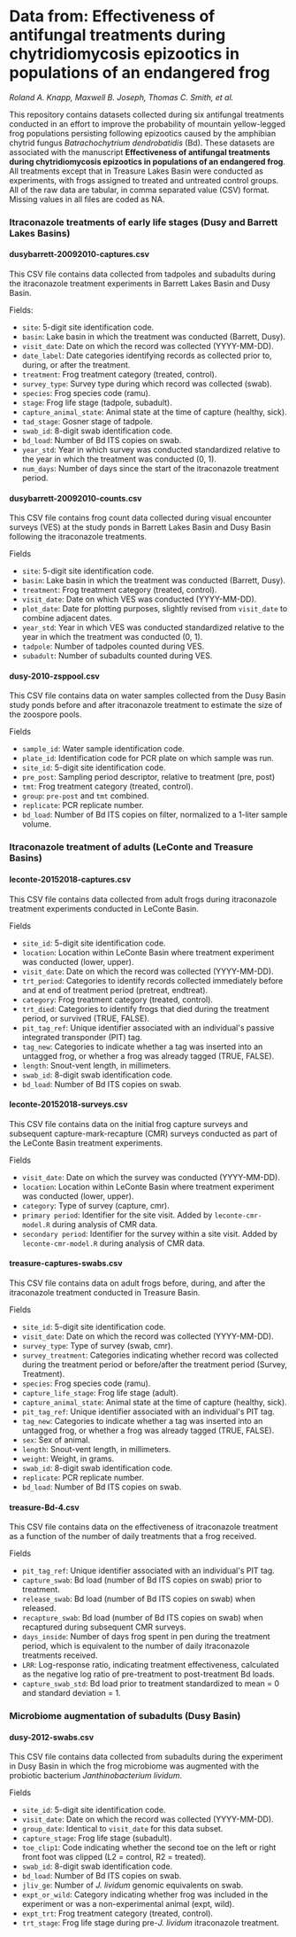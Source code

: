 # Data from: Effectiveness of antifungal treatments during chytridiomycosis epizootics in populations of an endangered frog

*Roland A. Knapp, Maxwell B. Joseph, Thomas C. Smith, et al.*

This repository contains datasets collected during six antifungal treatments conducted in an effort to improve the probability of mountain yellow-legged frog populations persisting following epizootics caused by the amphibian chytrid fungus *Batrachochytrium dendrobatidis* (Bd). 
These datasets are associated with the manuscript **Effectiveness of antifungal treatments during chytridiomycosis epizootics in populations of an endangered frog**. 
All treatments except that in Treasure Lakes Basin were conducted as experiments, with frogs assigned to treated and untreated control groups. 
All of the raw data are tabular, in comma separated value (CSV) format. 
Missing values in all files are coded as NA. 

### Itraconazole treatments of early life stages (Dusy and Barrett Lakes Basins)

#### dusybarrett-20092010-captures.csv

This CSV file contains data collected from tadpoles and subadults during the itraconazole treatment experiments in Barrett Lakes Basin and Dusy Basin. 

Fields: 

- `site`: 5-digit site identification code.
- `basin`: Lake basin in which the treatment was conducted (Barrett, Dusy).
- `visit_date`: Date on which the record was collected (YYYY-MM-DD).
- `date_label`: Date categories identifying records as collected prior to, during, or after the treatment.
- `treatment`: Frog treatment category (treated, control).
- `survey_type`: Survey type during which record was collected (swab).
- `species`: Frog species code (ramu).
- `stage`: Frog life stage (tadpole, subadult).
- `capture_animal_state`: Animal state at the time of capture (healthy, sick). 
- `tad_stage`: Gosner stage of tadpole.
- `swab_id`: 8-digit swab identification code.
- `bd_load`: Number of Bd ITS copies on swab.
- `year_std`: Year in which survey was conducted standardized relative to the year in which the treatment was conducted (0, 1).
- `num_days`: Number of days since the start of the itraconazole treatment period. 

#### dusybarrett-20092010-counts.csv

This CSV file contains frog count data collected during visual encounter surveys (VES) at the study ponds in Barrett Lakes Basin and Dusy Basin following the itraconazole treatments. 

Fields

- `site`: 5-digit site identification code.
- `basin`: Lake basin in which the treatment was conducted (Barrett, Dusy).
- `treatment`: Frog treatment category (treated, control).
- `visit_date`: Date on which VES was conducted (YYYY-MM-DD).
- `plot_date`: Date for plotting purposes, slightly revised from `visit_date` to combine adjacent dates.
- `year_std`: Year in which VES was conducted standardized relative to the year in which the treatment was conducted (0, 1).
- `tadpole`: Number of tadpoles counted during VES.
- `subadult`: Number of subadults counted during VES.

#### dusy-2010-zsppool.csv

This CSV file contains data on water samples collected from the Dusy Basin study ponds before and after itraconazole treatment to estimate the size of the zoospore pools.

Fields

- `sample_id`: Water sample identification code. 
- `plate_id`: Identification code for PCR plate on which sample was run. 
- `site_id`: 5-digit site identification code.
- `pre_post`: Sampling period descriptor, relative to treatment (pre, post)
- `tmt`: Frog treatment category (treated, control).
- `group`: `pre-post` and `tmt` combined. 
- `replicate`: PCR replicate number.
- `bd_load`: Number of Bd ITS copies on filter, normalized to a 1-liter sample volume.

### Itraconazole treatment of adults (LeConte and Treasure Basins)

#### leconte-20152018-captures.csv

This CSV file contains data collected from adult frogs during itraconazole treatment experiments conducted in LeConte Basin.

Fields

- `site_id`: 5-digit site identification code.
- `location`: Location within LeConte Basin where treatment experiment was conducted (lower, upper).
- `visit_date`: Date on which the record was collected (YYYY-MM-DD).
- `trt_period`: Categories to identify records collected immediately before and at end of treatment period (pretreat, endtreat).
- `category`: Frog treatment category (treated, control).
- `trt_died`: Categories to identify frogs that died during the treatment period, or survived (TRUE, FALSE). 
- `pit_tag_ref`: Unique identifier associated with an individual's passive integrated transponder (PIT) tag.
- `tag_new`: Categories to indicate whether a tag was inserted into an untagged frog, or whether a frog was already tagged (TRUE, FALSE). 
- `length`: Snout-vent length, in millimeters.
- `swab_id`: 8-digit swab identification code.
- `bd_load`: Number of Bd ITS copies on swab.

#### leconte-20152018-surveys.csv

This CSV file contains data on the initial frog capture surveys and subsequent capture-mark-recapture (CMR) surveys conducted as part of the LeConte Basin treatment experiments. 

Fields

- `visit_date`: Date on which the survey was conducted (YYYY-MM-DD).
- `location`: Location within LeConte Basin where treatment experiment was conducted (lower, upper).
- `category`: Type of survey (capture, cmr).
- `primary period`: Identifier for the site visit. Added by `leconte-cmr-model.R` during analysis of CMR data. 
- `secondary period`: Identifier for the survey within a site visit. Added by `leconte-cmr-model.R` during analysis of CMR data.  

#### treasure-captures-swabs.csv

This CSV file contains data on adult frogs before, during, and after the itraconazole treatment conducted in Treasure Basin.

Fields

- `site_id`: 5-digit site identification code.
- `visit_date`: Date on which the record was collected (YYYY-MM-DD).
- `survey_type`: Type of survey (swab, cmr).
- `survey_treatment`: Categories indicating whether record was collected during the treatment period or before/after the treatment period (Survey, Treatment).
- `species`: Frog species code (ramu).
- `capture_life_stage`: Frog life stage (adult).
- `capture_animal_state`: Animal state at the time of capture (healthy, sick). 
- `pit_tag_ref`: Unique identifier associated with an individual's PIT tag.
- `tag_new`: Categories to indicate whether a tag was inserted into an untagged frog, or whether a frog was already tagged (TRUE, FALSE). 
- `sex`: Sex of animal.
- `length`: Snout-vent length, in millimeters.
- `weight`: Weight, in grams. 
- `swab_id`: 8-digit swab identification code.
- `replicate`: PCR replicate number.
- `bd_load`: Number of Bd ITS copies on swab.

#### treasure-Bd-4.csv

This CSV file contains data on the effectiveness of itraconazole treatment as a function of the number of daily treatments that a frog received. 

Fields

- `pit_tag_ref`: Unique identifier associated with an individual's PIT tag.
- `capture_swab`: Bd load (number of Bd ITS copies on swab) prior to treatment. 
- `release_swab`: Bd load (number of Bd ITS copies on swab) when released.
- `recapture_swab`: Bd load (number of Bd ITS copies on swab) when recaptured during subsequent CMR surveys.
- `days_inside`: Number of days frog spent in pen during the treatment period, which is equivalent to the number of daily itraconazole treatments received. 
- `LRR`: Log-response ratio, indicating treatment effectiveness, calculated as the negative log ratio of pre-treatment to post-treatment Bd loads.
- `capture_swab_std`: Bd load prior to treatment standardized to mean = 0 and standard deviation = 1.

### Microbiome augmentation of subadults (Dusy Basin)

#### dusy-2012-swabs.csv

This CSV file contains data collected from subadults during the experiment in Dusy Basin in which the frog microbiome was augmented with the probiotic bacterium *Janthinobacterium lividum*. 

Fields

- `site_id`: 5-digit site identification code.
- `visit_date`: Date on which the record was collected (YYYY-MM-DD).
- `group_date`: Identical to `visit_date` for this data subset.
- `capture_stage`: Frog life stage (subadult).
- `toe_clip1`: Code indicating whether the second toe on the left or right front foot was clipped (L2 = control, R2 = treated).
- `swab_id`: 8-digit swab identification code.
- `bd_load`: Number of Bd ITS copies on swab.
- `jliv_ge`: Number of *J. lividum* genomic equivalents on swab. 
- `expt_or_wild`: Category indicating whether frog was included in the experiment or was a non-experimental animal (expt, wild).
- `expt_trt`: Frog treatment category (treated, control). 
- `trt_stage`: Frog life stage during pre-*J. lividum* itraconazole treatment. 

